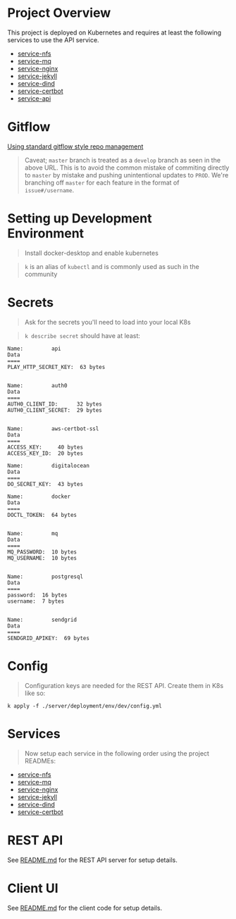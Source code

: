# Project Overview

This project is deployed on Kubernetes and requires at least the following services to use the API service.

- [service-nfs](https://code.solern.com/masterypath/service-nfs)
- [service-mq](https://code.solern.com/masterypath/service-mq)
- [service-nginx](https://code.solern.com/masterypath/service-nginx)
- [service-jekyll](https://code.solern.com/masterypath/service-jekyll)
- [service-dind](https://code.solern.com/masterypath/service-dind)
- [service-certbot](https://code.solern.com/masterypath/service-certbot)
- [service-api](https://code.solern.com/masterypath/service-api)

# Gitflow

[Using standard gitflow style repo management](https://www.atlassian.com/git/tutorials/comparing-workflows/gitflow-workflow)

> Caveat; `master` branch is treated as a `develop` branch as seen in the above URL. This is to avoid the common mistake of commiting directly to `master` by mistake and pushing unintentional updates to `PROD`.
> We're branching off `master` for each feature in the format of `issue#/username`.

# Setting up Development Environment

> Install docker-desktop and enable kubernetes

> `k` is an alias of `kubectl` and is commonly used as such in the community

# Secrets

> Ask for the secrets you'll need to load into your local K8s

> `k describe secret` should have at least:

```
Name:         api
Data
====
PLAY_HTTP_SECRET_KEY:  63 bytes


Name:         auth0
Data
====
AUTH0_CLIENT_ID:      32 bytes
AUTH0_CLIENT_SECRET:  29 bytes


Name:         aws-certbot-ssl
Data
====
ACCESS_KEY:     40 bytes
ACCESS_KEY_ID:  20 bytes

Name:         digitalocean
Data
====
DO_SECRET_KEY:  43 bytes

Name:         docker
Data
====
DOCTL_TOKEN:  64 bytes


Name:         mq
Data
====
MQ_PASSWORD:  10 bytes
MQ_USERNAME:  10 bytes


Name:         postgresql
Data
====
password:  16 bytes
username:  7 bytes


Name:         sendgrid
Data
====
SENDGRID_APIKEY:  69 bytes
```

# Config

> Configuration keys are needed for the REST API. Create them in K8s like so:

`k apply -f ./server/deployment/env/dev/config.yml`

# Services

> Now setup each service in the following order using the project READMEs:

- [service-nfs](https://code.solern.com/masterypath/service-nfs)
- [service-mq](https://code.solern.com/masterypath/service-mq)
- [service-nginx](https://code.solern.com/masterypath/service-nginx)
- [service-jekyll](https://code.solern.com/masterypath/service-jekyll)
- [service-dind](https://code.solern.com/masterypath/service-dind)
- [service-certbot](https://code.solern.com/masterypath/service-certbot)

# REST API

See [README.md](https://code.solern.com/masterypath/service-api/-/blob/master/server/README.md) for the REST API server for setup details.

# Client UI

See [README.md](https://code.solern.com/masterypath/service-api/-/tree/master/client) for the client code for setup details.